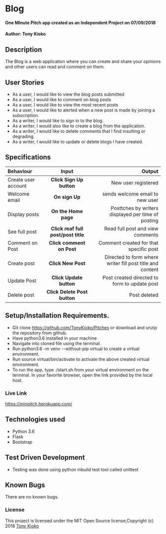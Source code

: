 # Blog
#### One MInute Pitch app created as an Independent Project on 07/09/2018
#### Author: **Tony Kioko**
## Description
The Blog is a web application where you can create and share your opinions and other users can read and comment on them.

## User Stories
* As a user, I would like to view the blog posts submitted
* As a user, I would like to comment on blog posts
* As a user, I would like to view the most recent posts
* As a user, I would like to alerted when a new post is made by joining a subscription.
* As a writer, I would like to sign in to the blog.
* As a writer, I would also like to create a blog from the application.
* As a writer, I would like to delete comments that I find insulting or degrading.
* As a writer, I would like to update or delete blogs I have created.


## Specifications
| Behaviour | Input | Output |
| :---------------- | :---------------: | ------------------: |
| Create user account | **Click Sign Up button** | New user registered |
| Welcome email | **On sign Up** | sends welcome email to new user|
| Display posts | **On the Home page** | Posttches by writers displayed per time of posting |
| See full post | **Click reaf full post/post title** | Read full post and view comments |
| Comment on Post | **Click comment on Post**  | Comment created for that specific post |
| Create post | **Click New Post**  | Directed to form where writer fill post title and content  |
| Update Post | **Click Update button** | Post created directed to form to update post |
| Delete post | **Click Delete Post button** | Post deleted |


## Setup/Installation Requirements.
* Git clone https://github.com/TonyKioko/Pitches or download and unzip the repository from github.
* Have python3.6 installed in your machine
* Navigate into cloned file using the terminal.
* Run python3.6 -m venv --without-pip virtual to create a virtual environment.
* Run source virtual/bin/activate to activate the above created virtual environment.
* To run the app, type ./start.sh from your virtual environment on the terminal. In your favorite browser, open the link provided by the local host.

### Live Link ###
https://minpitch.herokuapp.com/

## Technologies used ##

* Python 3.6
* Flask
* Bootstrap

## Test Driven Development
* Testing was done using python inbuild test tool called unittest


## Known Bugs 
There are no known bugs.

<!-- ## Future additional features to be considered

* Store user credentials in a database.
* Use encryption algorithims to hash saved passwords. -->
 
### License
This project is licensed under the MIT Open Source license,Copyright (c) 2018 [Tony Kioko](https://github.com/tonykioko/)